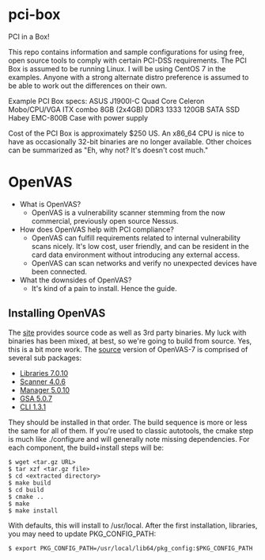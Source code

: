 # pci-box
PCI in a Box!

This repo contains information and sample configurations for using
free, open source tools to comply with certain PCI-DSS requirements.
The PCI Box is assumed to be running Linux. I will be using CentOS
7 in the examples. Anyone with a strong alternate distro preference 
is assumed to be able to work out the differences on their own.

Example PCI Box specs:
ASUS J1900I-C Quad Core Celeron Mobo/CPU/VGA ITX combo
8GB (2x4GB) DDR3 1333
120GB SATA SSD
Habey EMC-800B Case with power supply

Cost of the PCI Box is approximately $250 US. An x86_64 CPU is
nice to have as occasionally 32-bit binaries are no longer 
available. Other choices can be summarized as "Eh, why not? It's
doesn't cost much."

# OpenVAS
* What is OpenVAS?
  * OpenVAS is a vulnerability scanner stemming from the now commercial, previously open source Nessus.
* How does OpenVAS help with PCI compliance?
  * OpenVAS can fulfill requirements related to internal vulnerability scans nicely. It's low cost, user friendly, and can be resident in the card data environment without introducing any external access.
  * OpenVAS can scan networks and verify no unexpected devices have been connected.
* What the downsides of OpenVAS?
  * It's kind of a pain to install. Hence the guide.

## Installing OpenVAS
The [site](http://www.openvas.org/download.html) provides source code as well as 3rd party binaries. My luck with binaries has been mixed, at best, so we're going to build from source. Yes, this is a bit more work. The [source](http://www.openvas.org/install-source.html) version of OpenVAS-7 is comprised of several sub packages:
* [Libraries 7.0.10](http://wald.intevation.org/frs/download.php/2031/openvas-libraries-7.0.10.tar.gz)
* [Scanner 4.0.6](http://wald.intevation.org/frs/download.php/1959/openvas-scanner-4.0.6.tar.gz)
* [Manager 5.0.10](http://wald.intevation.org/frs/download.php/2035/openvas-manager-5.0.10.tar.gz)
* [GSA 5.0.7](http://wald.intevation.org/frs/download.php/2039/greenbone-security-assistant-5.0.7.tar.gz)
* [CLI 1.3.1](http://wald.intevation.org/frs/download.php/1803/openvas-cli-1.3.1.tar.gz)

They should be installed in that order. The build sequence is more or less the same for all of them. If you're used to classic autotools, the cmake step is much like ./configure and will generally note missing dependencies. For each component, the build+install steps will be:
```
$ wget <tar.gz URL>
$ tar xzf <tar.gz file>
$ cd <extracted directory>
$ make build
$ cd build
$ cmake ..
$ make
$ make install
```
With defaults, this will install to /usr/local. After the first installation, libraries, you may need to update PKG_CONFIG_PATH:
```
$ export PKG_CONFIG_PATH=/usr/local/lib64/pkg_config:$PKG_CONFIG_PATH
```
